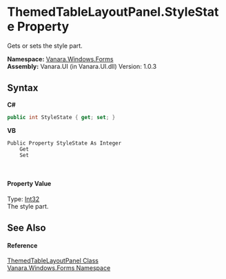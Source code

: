 # ThemedTableLayoutPanel.StyleState Property 
 

Gets or sets the style part.

**Namespace:**&nbsp;<a href="c580cf52-4028-70db-28d0-f9b1abc03861">Vanara.Windows.Forms</a><br />**Assembly:**&nbsp;Vanara.UI (in Vanara.UI.dll) Version: 1.0.3

## Syntax

**C#**<br />
``` C#
public int StyleState { get; set; }
```

**VB**<br />
``` VB
Public Property StyleState As Integer
	Get
	Set
```

<br />

#### Property Value
Type: <a href="http://msdn2.microsoft.com/en-us/library/td2s409d" target="_blank">Int32</a><br />The style part.

## See Also


#### Reference
<a href="bd593ca7-e80c-4e06-9a1b-30a63f1536c3">ThemedTableLayoutPanel Class</a><br /><a href="c580cf52-4028-70db-28d0-f9b1abc03861">Vanara.Windows.Forms Namespace</a><br />